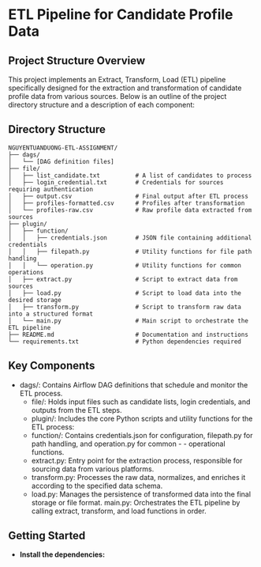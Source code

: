 # ETL Pipeline for Candidate Profile Data

## Project Structure Overview

This project implements an Extract, Transform, Load (ETL) pipeline specifically designed for the extraction and transformation of candidate profile data from various sources. Below is an outline of the project directory structure and a description of each component:

## Directory Structure
```
NGUYENTUANDUONG-ETL-ASSIGNMENT/
├── dags/
│   └── [DAG definition files]
├── file/
│   ├── list_candidate.txt          # A list of candidates to process
│   ├── login_credential.txt        # Credentials for sources requiring authentication
│   ├── output.csv                  # Final output after ETL process
│   ├── profiles-formatted.csv      # Profiles after transformation
│   └── profiles-raw.csv            # Raw profile data extracted from sources
├── plugin/
│   ├── function/
│   │   ├── credentials.json        # JSON file containing additional credentials
│   │   ├── filepath.py             # Utility functions for file path handling
│   │   └── operation.py            # Utility functions for common operations
│   ├── extract.py                  # Script to extract data from sources
│   ├── load.py                     # Script to load data into the desired storage
│   ├── transform.py                # Script to transform raw data into a structured format
│   └── main.py                     # Main script to orchestrate the ETL pipeline
├── README.md                       # Documentation and instructions
└── requirements.txt                # Python dependencies required
```
## Key Components

- dags/: Contains Airflow DAG definitions that schedule and monitor the ETL process.
    - file/: Holds input files such as candidate lists, login credentials, and outputs from the ETL steps.
    - plugin/: Includes the core Python scripts and utility functions for the ETL process:
    - function/: Contains credentials.json for configuration, filepath.py for path handling, and operation.py for common - - operational functions.
    - extract.py: Entry point for the extraction process, responsible for sourcing data from various platforms.
    - transform.py: Processes the raw data, normalizes, and enriches it according to the specified data schema.
    - load.py: Manages the persistence of transformed data into the final storage or file format.
main.py: Orchestrates the ETL pipeline by calling extract, transform, and load functions in order.

## Getting Started
- <b>Install the dependencies:</b>

```

```
